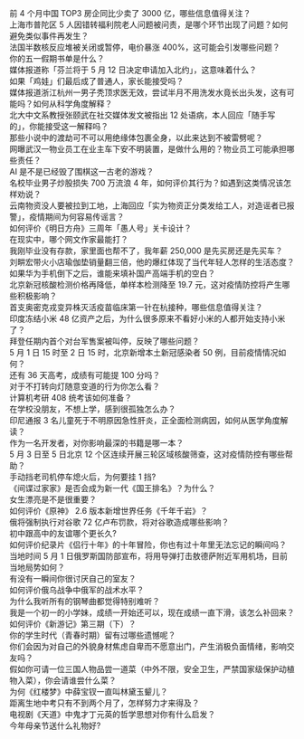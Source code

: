 前 4 个月中国 TOP3 房企同比少卖了 3000 亿，哪些信息值得关注？  
上海市普陀区 5 人因错转福利院老人问题被问责，是哪个环节出现了问题？如何避免类似事件再发生？  
法国半数核反应堆被关闭或暂停，电价暴涨 400%，这可能会引发哪些问题？  
你的五一假期书单是什么？  
媒体报道称「芬兰将于 5 月 12 日决定申请加入北约」，这意味着什么？  
如果「鸡娃」们最后成了普通人，家长能接受吗？  
媒体报道浙江杭州一男子秃顶求医无效，尝试半月不用洗发水竟长出头发，这有可能吗？如何从科学角度解释？  
北大中文系教授张颐武在社交媒体发文被指出 12 处语病，本人回应「随手写的」，你能接受这一解释吗？  
那些小说中的渡劫可不可以用绝缘体包裹全身，以此来达到不被雷劈呢？  
网曝武汉一物业员工在业主车下安不明装置，是做什么用的？物业员工可能承担哪些责任？  
AI 是不是已经毁了围棋这一古老的游戏？  
名校毕业男子炒股损失 700 万流浪 4 年，如何评价其行为？如遇到这类情况该怎样劝说？  
云南物资没人要被拉到工地，上海回应「实为物资正分类发给工人，对造谣者已报警」，疫情期间为何容易传谣言？  
如何评价《明日方舟》三周年「愚人号」关卡设计？  
在现实中，哪个网文作家最能打？  
我刚毕业没有存款，家里面也帮不了，我年薪 250,000 是先买房还是先买车？  
刘畊宏带火小店瑜伽垫销量翻三倍，他的爆红体现了当代年轻人怎样的生活态度？  
如果华为手机倒下之后，谁能来填补国产高端手机的空白？  
北京新冠核酸检测价格再降低，单样本检测降至 19.7 元，这对疫情防控将产生哪些积极影响？  
首支奥密克戎变异株灭活疫苗临床第一针在杭接种，哪些信息值得关注？  
印度冻结小米 48 亿资产之后，为什么很多原来不看好小米的人都开始支持小米了？  
拜登任期内首个对台军售案被叫停，反映了哪些问题？  
5 月 1 日 15 时至 2 日 15 时，北京新增本土新冠感染者 50 例，目前疫情情况如何？  
还有 36 天高考，成绩有可能提 100 分吗？  
对于不打转向灯随意变道的行为你怎么看？  
计算机考研 408 统考该如何准备？  
在学校没朋友，不想上学，感到很孤独怎么办？  
印尼通报 3 名儿童死于不明原因急性肝炎，正全面检测病因，如何从医学角度解读？  
作为一名开发者，对你影响最深的书籍是哪一本？  
5 月 3 日至 5 日北京 12 个区连续开展三轮区域核酸筛查，这对疫情防控有哪些帮助？  
手动挡老司机停车熄火后，为何要挂 1 挡?  
《间谍过家家》是否会成为新一代《国王排名》？为什么？  
女生漂亮是不是很重要？  
如何评价《原神》 2.6 版本新增世界任务《千年千岩》？  
俄将强制执行对谷歌 72 亿卢布罚款，将对谷歌造成哪些影响？  
初中跟高中的友谊哪个更长久?  
如何评价纪录片《侣行十年》的十年冒险，你也有过十年里无法忘记的瞬间吗？  
当地时间 5 月 1 日俄罗斯国防部宣布，将用导弹打击敖德萨附近军用机场，目前当地局势如何？  
有没有一瞬间你很讨厌自己的室友？  
如何评价俄乌战争中俄军的战术水平？  
为什么我听所有的钢琴曲都觉得特别难听？  
我是一个初一的小学妹，成绩一开始还可以，现在成绩一直下滑，该怎么补回来？  
如何评价《新游记》第三期（下）？  
你的学生时代（青春时期）留有过哪些遗憾呢？  
你们会因为对自己的外貌身材焦虑自卑而不愿意出门，产生消极负面情绪，影响交友吗？  
假如你可请一位三国人物品尝一道菜（中外不限，安全卫生，严禁国家级保护动植物入菜），你会请谁尝什么菜？  
为何《红楼梦》中薛宝钗一直叫林黛玉颦儿？  
距离生地中考只有不到两个月了，怎样努力才来得及？  
电视剧《天道》中鬼才丁元英的哲学思想对你有什么启发？  
今年母亲节送什么礼物好?  
